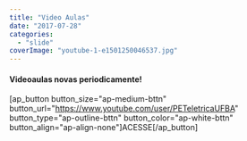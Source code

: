 ```yaml
---
title: "Video Aulas"
date: "2017-07-28"
categories: 
  - "slide"
coverImage: "youtube-1-e1501250046537.jpg"
---
```


#### Videoaulas novas periodicamente!

\[ap\_button button\_size="ap-medium-bttn" button\_url="https://www.youtube.com/user/PETeletricaUFBA" button\_type="ap-outline-bttn" button\_color="ap-white-bttn" button\_align="ap-align-none"\]ACESSE\[/ap\_button\]
